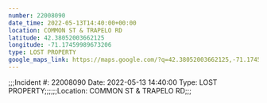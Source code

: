```yaml
---
number: 22008090
date_time: 2022-05-13T14:40:00+00:00
location: COMMON ST & TRAPELO RD
latitude: 42.38052003662125
longitude: -71.17459989673206
type: LOST PROPERTY
google_maps_link: https://maps.google.com/?q=42.38052003662125,-71.17459989673206
---
```


;;;Incident #: 22008090  Date: 2022-05-13 14:40:00   Type: LOST PROPERTY;;;;;;Location: COMMON ST & TRAPELO RD;;;
